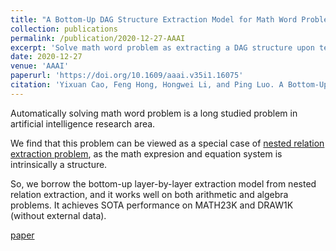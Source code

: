 ```yaml
---
title: "A Bottom-Up DAG Structure Extraction Model for Math Word Problems"
collection: publications
permalink: /publication/2020-12-27-AAAI
excerpt: 'Solve math word problem as extracting a DAG structure upon text.'
date: 2020-12-27
venue: 'AAAI'
paperurl: 'https://doi.org/10.1609/aaai.v35i1.16075'
citation: 'Yixuan Cao, Feng Hong, Hongwei Li, and Ping Luo. A Bottom-Up DAG Structure Extraction Model for Math Word Problems. In AAAI, 2021.'
---
```

Automatically solving math word problem is a long studied problem in artificial intelligence research area.

We find that this problem can be viewed as a special case of [nested relation extraction problem](https://yixuancao.github.io/publication/2019-09-27-CIKM-nested-relation-extraction), as the math expresion and equation system is intrinsically a structure.

So, we borrow the bottom-up layer-by-layer extraction model from nested relation extraction, and it works well on both arithmetic and algebra problems. It achieves SOTA performance on MATH23K and DRAW1K (without external data).

[paper](https://doi.org/10.1609/aaai.v35i1.16075)